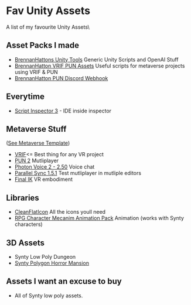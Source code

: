 # Fav Unity Assets
A list of my favourite Unity Assets\

## Asset Packs I made
 - [BrennanHattons Unity Tools](https://github.com/bh679/Unity-Tools) Generic Unity Scripts and OpenAI Stuff
 - [BrennanHatton VRIF PUN Assets](https://github.com/bh679/VRIF-PUN-Assets) Useful scripts for metaverse projects using VRIF & PUN
 - [BrennanHatton PUN Discord Webhook](https://github.com/bh679/Unity-Discord-Webhook-Tools) 

## Everytime
 - [Script Inspector 3](https://assetstore.unity.com/packages/tools/visual-scripting/script-inspector-3-3535) - IDE inside inspector

## Metaverse Stuff 
([See Metaverse Template](https://github.com/bh679/Mutliplayer-VR-Game-Jam-Template-2023))
 - [VRIF](https://assetstore.unity.com/packages/templates/systems/vr-interaction-framework-161066)<= Best thing for any VR project
 - [PUN 2](https://assetstore.unity.com/packages/tools/network/pun-2-free-119922) Mutliplayer
 - [Photon Voice 2 - 2.50](https://assetstore.unity.com/packages/tools/audio/photon-voice-2-130518) Voice chat
 - [Parallel Sync 1.5.1](https://github.com/VeriorPies/ParrelSync) Test mutliplayer in mutliple editors
 - [Final IK](https://assetstore.unity.com/packages/tools/animation/final-ik-14290) VR embodiment

## Libraries
 - [CleanFlatIcon](https://assetstore.unity.com/packages/2d/gui/icons/clean-vector-icons-132084) All the icons youll need
 - [RPG Character Mecanim Animation Pack](https://assetstore.unity.com/packages/3d/animations/rpg-character-mecanim-animation-pack-63772) Animation (works with Synty characters)

## 3D Assets
 - Synty Low Poly Dungeon
 - [Synty Polygon Horror Mansion](https://assetstore.unity.com/packages/3d/environments/fantasy/polygon-horror-mansion-low-poly-3d-art-by-synty-213346)


## Assets I want an excuse to buy
 - All of Synty low poly assets.

